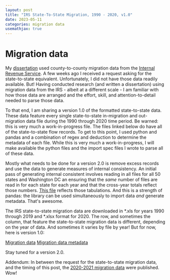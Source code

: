 ```yaml
---
layout: post
title: "IRS State-To-State Migration, 1990 - 2020, v1.0"
date: 2023-05-11
categories: migration data
usemathjax: true
---
```


# Migration data
My [dissertation](https://mike-babb.github.io/cv/diss) used county-to-county migration data from the
[Internal Revenue Service](https://www.irs.gov/statistics/soi-tax-stats-migration-data). A few weeks ago I received a request asking for the state-to-state equivalent. Unfortunately, I did not have those data readily available. But! Having conducted research (and written a dissertation) using migration data from the IRS - albeit at a different scale - I am familiar with how those data are arranged and the effort, skill, and attention-to-detail needed to parse those data.

To that end, I am sharing a version 1.0 of the formatted state-to-state data. These data feature every single state-to-state in-migration and out-migration data file during the 1990 through 2020 time period. Be warned: this is very much a work-in-progress file. The files linked below do have all of the state-to-state flow records. To get to this point, I used python and pandas and a combination of regex and deduction to determine the metadata of each file. While this is very much a work-in-progress, I will make available the python files and the import spec files I wrote to parse all of these data.

Mostly what needs to be done for a version 2.0 is remove excess records and use the data to generate measures of internal consistency. An initial pass of generating internal consistent involves reading in all files for all 50 states and Washington DC an ensuring that the *same* number of files are read in for each state for each year and that the cross-year totals reflect those numbers. [This file](/assets/file_name_triage_2023_05_11.xlsx) reflects those tabulations. And this is a strength of pandas: the library can be used simultaneously to import data *and* generate metadata. That's awesome.

The IRS state-to-state migration data are downloaded in *.xls for years 1990 through 2019 and *.xlsx format for 2020. The row, and sometimes the column, that feature the state-to-state migration data is different, depending on the year of data. And sometimes it varies by file by year! But for now, here is version 1.0:

[Migration data](/assets/irs_state_to_state_1990_2020_v1.0.csv)
[Migration data metadata](/assets/irs_state_to_state_1990_2020_v1.0_metadata.csv)

Stay tuned for a version 2.0.

Addendum:
In between the request for the state-to-state migration data, and the timing of this post, the [2020-2021 migration data](https://www.irs.gov/statistics/soi-tax-stats-migration-data-2020-2021) were published. Wow!

